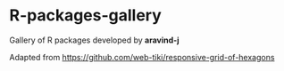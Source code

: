 # R-packages-gallery
Gallery of R packages developed by **aravind-j**






Adapted from https://github.com/web-tiki/responsive-grid-of-hexagons
